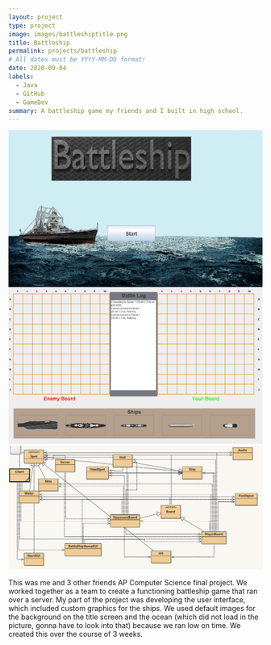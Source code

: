 ```yaml
---
layout: project
type: project
image: images/battleshiptitle.png
title: Battleship
permalink: projects/battleship
# All dates must be YYYY-MM-DD format!
date: 2020-09-04
labels:
  - Java
  - GitHub
  - GameDev
summary: A battleship game my friends and I built in high school.
---
```


<div class="ui medium rounded images">
  <img class="ui image" src="../images/battleshiptitle.png">
  <img class="ui image" src="../images/battleshipboard.png">
  <img class="ui image" src="../images/battleshipgui.png">
</div>

This was me and 3 other friends AP Computer Science final project. We worked together as a team to create a functioning battleship game that ran over a server. My part of the project was developing the user interface, which included custom graphics for the ships. We used default images for the background on the title screen and the ocean (which did not load in the picture, gonna have to look into that) because we ran low on time. We created this over the course of 3 weeks. 
